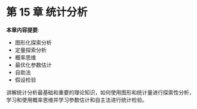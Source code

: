 # 第 15 章 统计分析

**本章内容提要**:

- 图形化探索分析
- 定量探索分析
- 概率思维
- 最优化参数估计
- 自助法
- 假设检验



讲解统计分析最基础和重要的理论知识，如何使用图形和统计量进行探索性分析，学习和使用概率思维并学习参数估计和自主法进行统计检验。